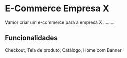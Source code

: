 # E-Commerce Empresa X

Vamor criar um e-commerce para a empresa X .........

## Funcionalidades

Checkout, Tela de produto, Catálogo, Home com Banner 
